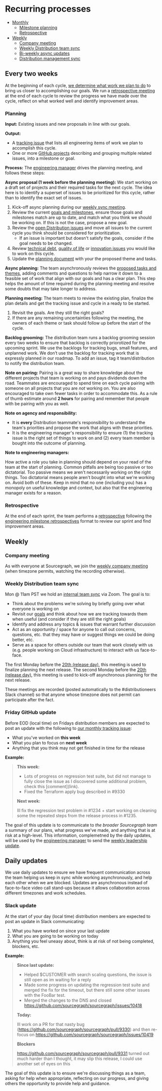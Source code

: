 # Recurring processes

- [Monthly](#monthly)
  - [Milestone planning](#milestone-planning)
  - [Retrospective](#retrospective)
- [Weekly](#weekly)
  - [Company meeting](#company-meeting)
  - [Weekly Distribution team sync](#weekly-distribution-team-sync)
  - [Bi-weekly async updates](#bi-weekly-async-updates)
  - [Distribution management sync](#distribution-management-sync)

## Every two weeks

At the beginning of each cycle, [we determine what work we plan to do](#planning) to bring us closer to accomplishing our goals. We run a [retrospective meeting](#retrospective) at the end of each cycle to review the progress we have made over the cycle, reflect on what worked well and identify improvement areas.

### Planning

**Input:** Existing issues and new proposals in line with our goals.

**Output:**

- A [tracking issue](../tracking_issues.md) that lists all engineering items of work we plan to accomplish this cycle.
- One or more [GitHub projects](https://github.com/orgs/sourcegraph/projects?query=is%3Aopen+Distribution%3A) describing and grouping multiple related issues, into a milestone or goal.

**Process:** The [engineering manager](../roles.md#engineering-manager) drives the planning meeting, and follows these steps:

**Async proposal (1 week before the planning meeting):** We start working on a draft set of projects and their required tasks for the next cycle. The idea here is to identify a superset of issues to be prioritized for this cycle, rather than to identify the exact set of issues.

1. Kick-off async planning during our [weekly sync meeting](#weekly-distribution-team-sync).
1. Review the current [goals and milestones](./goals.md), ensure those goals and milestones match are up to date, and match what you think we should be working on. If this is not the case, propose a new goal.
1. Review the [open Distribution issues](https://github.com/issues?q=is%3Aopen+is%3Aissue+archived%3Afalse+label%3Ateam%2Fdistribution+user%3Asourcegraph) and move all issues to the current cycle you think should be considered for prioritization.
   - If an issue is important but doesn't satisfy the goals, consider if the goal needs to be changed.
1. Review [technical debt](https://github.com/issues?q=is%3Aopen+is%3Aissue+archived%3Afalse+label%3Ateam%2Fdistribution+user%3Asourcegraph+label%3Adebt), [quality of life](https://github.com/issues?q=is%3Aopen+is%3Aissue+archived%3Afalse+label%3Ateam%2Fdistribution+user%3Asourcegraph+label%3Aquality-of-life) or [innovation issues](../../index.md#innovation-time) you would like to work on this cycle.
1. Update the [planning document](https://docs.google.com/document/d/1Ko1MbyO1yIr7aQsvIRAAbjdnOJ2qUQB9kTJQvcWWcOY) with your the proposed theme and tasks.

**Async planning:** The team asynchronously reviews the [proposed tasks and themes](https://docs.google.com/document/d/1Ko1MbyO1yIr7aQsvIRAAbjdnOJ2qUQB9kTJQvcWWcOY), adding comments and questions to help narrow it down to a feasible set of work that align with our goals and has a clear plan. This step helps the amount of time required during the planning meeting and resolve some doubts that may take longer to address.

**Planning meeting:** The team meets to review the existing plan, finalize the plan details and get the tracking issue and cycle in a ready to be started.

1. Revisit the goals. Are they still the right goals?
1. If there are any remaining uncertainties following the meeting, the owners of each theme or task should follow up before the start of the cycle.

**Backlog grooming:** The distribution team runs a backlog grooming session every two weeks to ensure that backlog is correctly priorotized for the upcoming sprint. We use the backlogs for tracking bugs, small features, and unplanned work. We don’t use the backlog for tracking work that is expressly planned in our roadmap. To add an issue, tag it team/distribution to notify the distribution team.

**Note on pairing:** Pairing is a great way to share knowledge about the different projects that team is working on and pays dividends down the road. Teammates are encouraged to spend time on each cycle pairing with someone on all projects that you are _not_ working on. You are also encouraged to take own fewer tasks in order to accommodate this. As a rule of thumb estimate around **2 hours** for pairing and remember that people with be pairing with you as well. 

**Note on agency and responsibility:**

- It is **every** Distribution teammate's responsibility to understand the team's priorities and propose the work that aligns with these priorities.
- It is the engineering manager's responsibility to ensure (1) the tracking issue is the right set of things to work on and (2) every team member is bought into the outcome of planning.

**Note to engineering managers:**

How active a role you take in planning should depend on your read of the team at the start of planning. Common pitfalls are being too passive or too dictatorial. Too passive means we aren't necessarily working on the right things. Too dictatorial means people aren't bought into what we're working on. Avoid both of these. Keep in mind that no one (including you) has a monopoly on useful knowledge and context, but also that the engineering manager exists for a reason.

### Retrospective

At the end of each sprint, the team performs a [retrospective](../../../retrospectives/index.md) following the [engineering milestone retrospectives](../../../retrospectives/index.md#engineering-milestone-retrospectives) format to review our sprint and find improvement areas.

## Weekly

### Company meeting

As with everyone at Sourcegraph, we join the [weekly company meeting](https://about.sourcegraph.com/handbook/communication/company_meeting) (when timezone permits, watching the recording otherwise).

### Weekly Distribution team sync

Mon @ 11am PST we hold an [internal
team sync](https://docs.google.com/document/d/1otP6F8qfm2yNOW1hjTszkkuiYF1MGp31s5ATeA76ij4/edit) via Zoom. The goal is to:

- Think about the problems we're solving by briefly going over what everyone is working on
- Revisit our [goals](goals.md) and think about how we are tracking towards them when useful (and consider if they are still the right goals)
- Identify and address any topics & issues that warrant further discussion
- Act as an opportunity / space for anyone to call out concerns, questions, etc. that they may have or suggest things we could be doing better, etc.
- Serve as a space for others outside our team that work closely with us (e.g. people working on Cloud infrastructure) to interact with us face-to-face.

The first Monday before the [20th (release day)](../releases/index.md), this meeting is used to finalize planning the next release.
The second Monday before the [20th (release day)](../releases/index.md), this meeting is used to kick-off asynchronous planning for the next release.

These meetings are recorded (posted automatically to the #distributioneers Slack channel) so that anyone whose timezone does not permit can participate after the fact.

### Friday GitHub update

Before EOD (local time) on Fridays distribution members are expected to post an update with the following to [our monthly tracking issue](https://github.com/sourcegraph/sourcegraph/issues?q=is%3Aissue+is%3Aopen+label%3Ateam%2Fdistribution+label%3Atracking+Distribution):

- What you've worked on **this week**
- What you plan to focus on **next week**
- Anything that you think may not get finished in time for the release

**Example:**

> **This week:**
>
> - Lots of progress on regression test suite, but did not manage to fully close the issue as I discovered some additional problem, check this \[comment\]\(link\).
> - Fixed the Terraform apply bug described in #9330
>
> **Next week:**
>
> Ill fix the regression test problem in #1234 + start working on cleaning some the repeated steps from the release process in #1235.

The goal of this update is to communicate to _the broader Sourcegraph team_ a summary of our plans, what progress we've made, and anything that is at risk at a high-level. This information, complemetned by the daily updates, will be used by the [engineering manager](../roles.md#engineering-manager) to send the [weekly leadership update](../leadership/index.md#weekly-updates).

## Daily updates

We use daily updates to ensure we have frequent communication across the team helping us keep in sync while working asynchronously, and help each other when we are blocked. Updates are asynchronous instead of face-to-face video call stand-ups because it allows collaboration across different timezones and work schedules.

### Slack update

At the start of your day (local time) distribution members are expected to post an update in Slack communicating:

1. What you have worked on since your last update
2. What you are going to be working on today
3. Anything you feel uneasy about, think is at risk of not being completed, blockers, etc.

**Example:**

> **Since last update:**
>
> - Helped \$CUSTOMER with search scaling questions, the issue is still open as im waiting for a reply
> - Made some progress on updating the regression test suite and merged the fix for the timeout, but there still some other issues with the FooBar test.
> - Merged the changes to the DNS and closed https://github.com/sourcegraph/sourcegraph/issues/10418
>
> **Today:**
>
> Ill work on a PR for that nasty bug (https://github.com/sourcegraph/sourcegraph/pull/9330)
> and then re-focus on https://github.com/sourcegraph/sourcegraph/issues/10419
>
> **Blockers**
>
> https://github.com/sourcegraph/sourcegraph/pull/9331 turned out much harder than I thought, it may slip this release, I could use another set of eyes on this

The goal of this update is to ensure we're discussing things as a team, asking for help when appropriate, reflecting on our progress, and giving others the opportunity to provide help and guidance.
